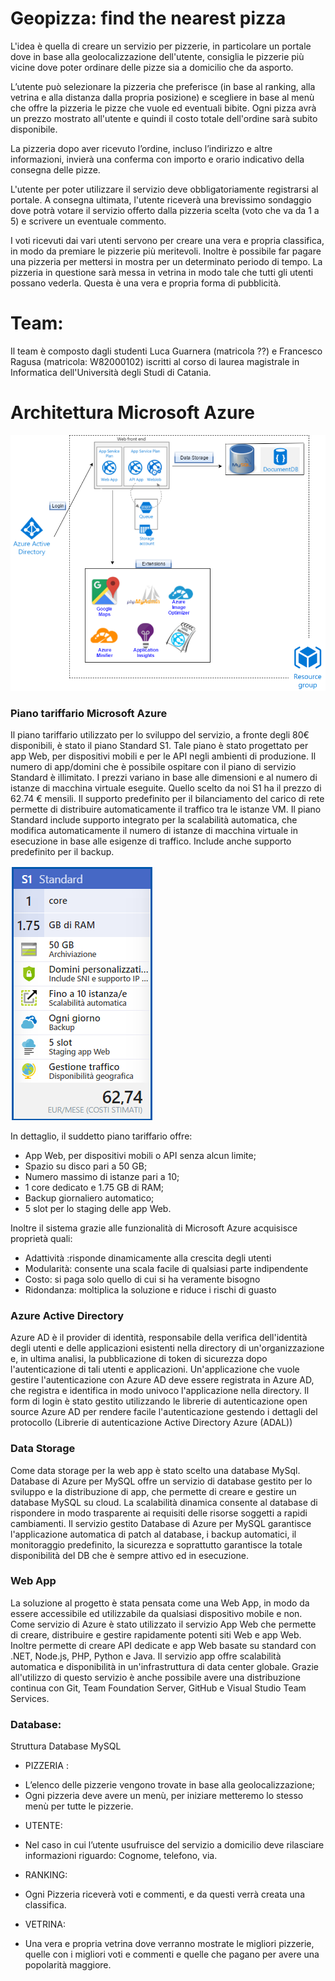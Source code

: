 # Geopizza: find the nearest pizza

L'idea è quella di creare un servizio per pizzerie, in particolare un portale dove in base alla geolocalizzazione dell'utente, consiglia le pizzerie più vicine dove poter ordinare delle pizze sia a domicilio che da asporto.

L’utente può selezionare la pizzeria che preferisce (in base al ranking, alla vetrina e alla distanza dalla propria posizione) e scegliere in base al menù che offre la pizzeria le pizze che vuole ed eventuali bibite. Ogni pizza avrà un prezzo mostrato all'utente e quindi il costo totale dell'ordine sarà subito disponibile.

La pizzeria dopo aver ricevuto l’ordine, incluso l’indirizzo e altre informazioni, invierà una conferma con importo e orario indicativo della consegna delle pizze.

L'utente per poter utilizzare il servizio deve obbligatoriamente registrarsi al portale. 
A consegna ultimata, l'utente riceverà una brevissimo sondaggio dove potrà votare il servizio offerto dalla pizzeria scelta (voto che va da 1 a 5) e scrivere un eventuale commento.

I voti ricevuti dai vari utenti servono per creare una vera e propria classifica, in modo da premiare le pizzerie più meritevoli.
Inoltre è possibile far pagare una pizzeria per mettersi in mostra per un determinato periodo di tempo. La pizzeria in questione sarà messa in vetrina in modo tale che tutti gli utenti possano vederla. Questa è una vera e propria forma di pubblicità.

# Team:
Il team è composto dagli studenti Luca Guarnera (matricola ??) e Francesco Ragusa (matricola: W82000102) iscritti al corso di laurea magistrale in Informatica dell'Università degli Studi di Catania.



# Architettura Microsoft Azure
![Architecture scheme](https://github.com/fr4nc1x/hello-world/blob/master/Untitled%20Diagram.png)

### Piano tariffario Microsoft Azure
Il piano tariffario utilizzato per lo sviluppo del servizio, a fronte degli 80€ disponibili, è stato il piano Standard S1.
Tale piano è stato progettato per app Web, per dispositivi mobili e per le API negli ambienti di produzione. 
Il numero di app/domini che è possibile ospitare con il piano di servizio Standard è illimitato. I prezzi variano in base alle dimensioni e al numero di istanze di macchina virtuale eseguite. Quello scelto da noi S1 ha il prezzo di 62.74 € mensili.
Il supporto predefinito per il bilanciamento del carico di rete permette di distribuire automaticamente il traffico tra le istanze VM. Il piano Standard include supporto integrato per la scalabilità automatica, che modifica automaticamente il numero di istanze di macchina virtuale in esecuzione in base alle esigenze di traffico. Include anche supporto predefinito per il backup.

![Standard S1](https://github.com/fr4nc1x/hello-world/blob/master/StandardS1.png)

In dettaglio, il suddetto piano tariffario offre:

 * App Web, per dispositivi mobili o API senza alcun limite;
 * Spazio su disco pari a 50 GB;
 * Numero massimo di istanze pari a 10;
 * 1 core dedicato e 1.75 GB di RAM;
 * Backup giornaliero automatico;
 * 5 slot per lo staging delle app Web.

Inoltre il sistema grazie alle funzionalità di Microsoft Azure acquisisce proprietà quali:

* Adattività :risponde dinamicamente alla crescita degli utenti
* Modularità: consente una scala facile di qualsiasi parte indipendente
* Costo: si paga solo quello di cui si ha veramente bisogno
* Ridondanza: moltiplica la soluzione e riduce i rischi di guasto
 


### Azure Active Directory

Azure AD è il provider di identità, responsabile della verifica dell'identità degli utenti e delle applicazioni esistenti nella directory di un'organizzazione e, in ultima analisi, la pubblicazione di token di sicurezza dopo l'autenticazione di tali utenti e applicazioni.
Un'applicazione che vuole gestire l'autenticazione con Azure AD deve essere registrata in Azure AD, che registra e identifica in modo univoco l'applicazione nella directory.
Il form di login è stato gestito utilizzando le librerie di autenticazione open source Azure AD per rendere facile l'autenticazione gestendo i dettagli del protocollo (Librerie di autenticazione Active Directory Azure (ADAL))

### Data Storage
Come data storage per la web app è stato scelto una database MySql.
Database di Azure per MySQL offre un servizio di database gestito per lo sviluppo e la distribuzione di app, che permette di creare e gestire un database MySQL su cloud.
La scalabilità dinamica consente al database di rispondere in modo trasparente ai requisiti delle risorse soggetti a rapidi cambiamenti. 
Il servizio gestito Database di Azure per MySQL garantisce l'applicazione automatica di patch al database, i backup automatici, il monitoraggio predefinito, la sicurezza e soprattutto garantisce la totale disponibilità del DB che è sempre attivo ed in esecuzione.

### Web App

La soluzione al progetto è stata pensata come una Web App, in modo da essere accessibile ed utilizzabile da qualsiasi dispositivo mobile e non. 
Come servizio di Azure è stato utilizzato il servizio App Web che permette di creare, distribuire e gestire rapidamente potenti siti Web e app Web. Inoltre permette di creare API dedicate e app Web basate su standard con .NET, Node.js, PHP, Python e Java. 
Il servizio app offre scalabilità automatica e disponibilità in un'infrastruttura di data center globale.
Grazie all'utilizzo di questo servizio è anche possibile avere una distribuzione continua con Git, Team Foundation Server, GitHub e Visual Studio Team Services. 

 
 ### Database:

Struttura Database MySQL

* PIZZERIA :
-	L’elenco delle pizzerie vengono trovate in base alla geolocalizzazione;
-	Ogni pizzeria deve avere un menù, per iniziare metteremo lo stesso menù per tutte le pizzerie.
* UTENTE:
-	Nel caso in cui l’utente usufruisce del servizio a domicilio deve rilasciare informazioni riguardo: Cognome, telefono, via.
* RANKING:
-	Ogni Pizzeria riceverà voti e commenti, e da questi verrà creata una classifica. 
* VETRINA:
-	Una vera e propria vetrina dove verranno mostrate le migliori pizzerie, quelle con i migliori voti e commenti e quelle che pagano per avere una popolarità maggiore.
